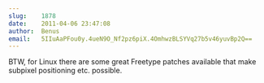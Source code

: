 ```yaml
---
slug:    1878
date:    2011-04-06 23:47:08
author:  Benus
email:   5IIuAaPFou0y.4ueN9O_Nf2pz6piX.4OmhwzBLSYVq27b5v46yuvBp2Q==
---
```


BTW, for Linux there are some great Freetype patches available that
make subpixel positioning etc. possible.
